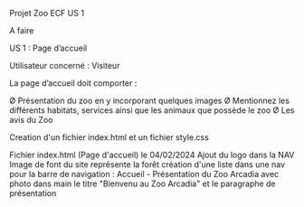 Projet Zoo ECF US 1

A faire

US 1 : Page d’accueil

Utilisateur concerné : Visiteur

La page d’accueil doit comporter :  

Ø Présentation du zoo en y incorporant quelques images
Ø Mentionnez les différents habitats, services ainsi que les animaux que possède le zoo
Ø Les avis du Zoo

Creation d'un fichier index.html et un fichier style.css

Fichier index.html (Page d'accueil) le 04/02/2024
    Ajout du logo dans la NAV
    Image de font du site représente la forêt
    création d'une liste dans une nav pour la barre de navigation :
        Accueil - Présentation du Zoo Arcadia avec photo 
            dans  main le titre "Bienvenu au Zoo Arcadia" et le paragraphe de présentation
